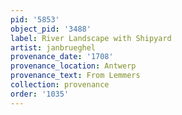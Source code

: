```yaml
---
pid: '5853'
object_pid: '3488'
label: River Landscape with Shipyard
artist: janbrueghel
provenance_date: '1708'
provenance_location: Antwerp
provenance_text: From Lemmers
collection: provenance
order: '1035'
---
```


